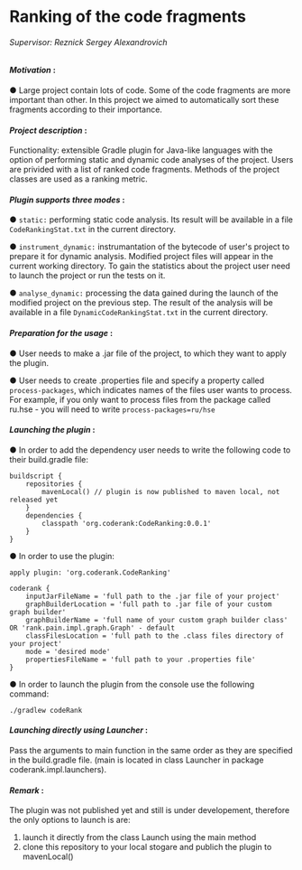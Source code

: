 # Ranking of the code fragments
###### Supervisor: Reznick Sergey Alexandrovich
#### *Motivation* :

● Large project contain lots of code. Some of the code fragments are more important than other. In this project we aimed to automatically sort these fragments according to their importance.

#### *Project description* :
Functionality: extensible Gradle plugin for Java-like languages with the option of performing static and dynamic code analyses of the project.  Users are privided with a list of ranked code fragments. Methods of the project classes are used as a ranking metric.

#### *Plugin supports three modes* :

● `static:` performing static code analysis. Its result will be available in a file `CodeRankingStat.txt` in the current directory.

● `instrument_dynamic:` instrumantation of the bytecode of user's project to prepare it for dynamic analysis. Modified project files will appear in the current working directory. To gain the statistics about the project user need to launch the project or run the tests on it.

● `analyse_dynamic:` processing the data gained during the launch of the modified project on the previous step. The result of the analysis will be available in a file `DynamicCodeRankingStat.txt` in the current directory.

#### *Preparation for the usage* :

● User needs to make a .jar file of the project, to which they want to apply the plugin.

● User needs to create .properties file and specify a property called `process-packages`, which indicates names of the files user wants to process. For example, if you only want to process files from the package called ru.hse - you will need to write `process-packages=ru/hse`

#### *Launching the plugin* :

● In order to add the dependency user needs to write the following code to their build.gradle file:
```
buildscript {
    repositories {
        mavenLocal() // plugin is now published to maven local, not released yet
    }
    dependencies {
        classpath 'org.coderank:CodeRanking:0.0.1'
    }
}
```
● In order to use the plugin:
```
apply plugin: 'org.coderank.CodeRanking'

coderank {
    inputJarFileName = 'full path to the .jar file of your project'
    graphBuilderLocation = 'full path to .jar file of your custom graph builder'
    graphBuilderName = 'full name of your custom graph builder class' OR 'rank.pain.impl.graph.Graph' - default
    classFilesLocation = 'full path to the .class files directory of your project'
    mode = 'desired mode'
    propertiesFileName = 'full path to your .properties file'
}
```
● In order to launch the plugin from the console use the following command:
```
./gradlew codeRank 
```

#### *Launching directly using Launcher* :
Pass the arguments to main function in the same order as they are specified in the build.gradle file. (main is located in class Launcher in package coderank.impl.launchers).

#### *Remark* : 
The plugin was not published yet and still is under developement, therefore the only options to launch is are:
1. launch it directly from the class Launch using the main method
2. clone this repository to your local stogare and publich the plugin to mavenLocal()
